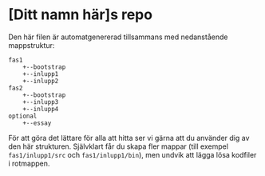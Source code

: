 # [Ditt namn här]s repo

Den här filen är automatgenererad tillsammans med nedanstående mappstruktur:

    fas1
        +--bootstrap
        +--inlupp1
        +--inlupp2
    fas2
        +--bootstrap
        +--inlupp3
        +--inlupp4
    optional
        +--essay

För att göra det lättare för alla att hitta ser vi gärna att du använder dig av
den här strukturen. Självklart får du skapa fler mappar (till exempel
`fas1/inlupp1/src` och `fas1/inlupp1/bin`), men undvik att lägga lösa kodfiler i
rotmappen.

